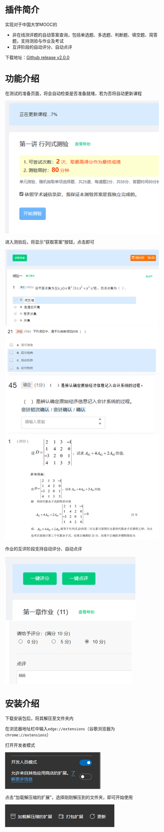 # 插件简介

实现对于中国大学MOOC的
- 非在线测评题的自动答案查询，包括单选题、多选题、判断题、填空题、简答题，支持测验与作业及考试
- 互评阶段的自动评分、自动点评

下载地址：[Github release v2.0.0](https://github.com/ginnnnnn666/GinsMooc/releases/download/extension/GinsMoocExtension_v2.0.0.zip)

# 功能介绍

在测试的准备页面，将会自动检查是否准备就绪，若为否将自动更新课程

![](/public/extension-updating.png)

进入测验后，将显示“获取答案”按钮，点击即可

![](/public/extension-single-choice.png)
![](/public/extension-multiple-choice.png)
![](/public/extension-completion.png)
![](/public/extension-homework.png)

作业的互评阶段支持自动评分、自动点评

![](/public/extension-auto-evaluate-1.png)
![](/public/extension-auto-evaluate-2.png)


# 安装介绍

下载安装包后，将其解压至文件夹内

在浏览器地址栏中输入`edge://extensions`（谷歌浏览器为`chrome://extensions`）

打开开发者模式

![](/public/extension-developer-mode.png)

点击“加载解压缩的扩展”，选择刚刚解压到的文件夹，即可开始使用

![](/public/extension-load-decompression.png)
